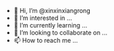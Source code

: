 - 👋 Hi, I’m @xinxinxiangrong
- 👀 I’m interested in ...
- 🌱 I’m currently learning ...
- 💞️ I’m looking to collaborate on ...
- 📫 How to reach me ...

<!---
xinxinxiangrong/xinxinxiangrong is a ✨ special ✨ repository because its `README.md` (this file) appears on your GitHub profile.
You can click the Preview link to take a look at your changes.
--->

